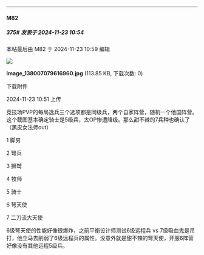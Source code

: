 ﻿
*****

####  M82  
##### 375#       发表于 2024-11-23 10:54

 本帖最后由 M82 于 2024-11-23 10:59 编辑 

<img src="https://img.saraba1st.com/forum/202411/23/105104qzq6eoox66fazcjb.jpg" referrerpolicy="no-referrer">

<strong>Image_138007079616960.jpg</strong> (113.85 KB, 下载次数: 0)

下载附件

2024-11-23 10:51 上传

竞技场PVP的每局选兵三个选项都是同级兵，两个自家阵营，随机一个他国阵营。这个截图基本确定骑士是5级兵，太OP惨遭降级。那么甜不辣的7兵种也确认了（黑皮女法师out）

1 脚男

2 弩兵

3 狮鹫

4 牧师

5 骑士

6 弩天使

7 二刀流大天使

6级弩天使的性能好像很爆炸，之前平衡设计师测试6级远程兵 vs 7级吸血鬼是吊打，他立马去削弱了6级远程兵的属性。没意外就是甜不辣的弩天使，开服6阵营好像没有其他远程5级兵。

